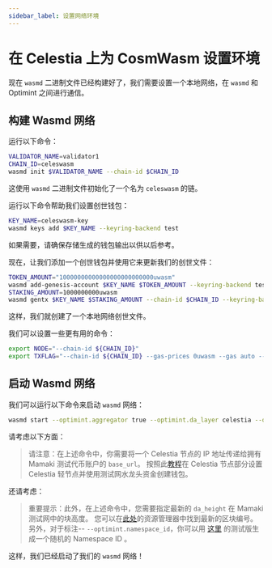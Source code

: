 ```yaml
---
sidebar_label: 设置网络环境
---
```


# 在 Celestia 上为 CosmWasm 设置环境
<!-- markdownlint-disable MD013 -->

现在 `wasmd` 二进制文件已经构建好了，我们需要设置一个本地网络，在 `wasmd` 和 Optimint 之间进行通信。

## 构建 Wasmd 网络

运行以下命令：

```sh
VALIDATOR_NAME=validator1
CHAIN_ID=celeswasm
wasmd init $VALIDATOR_NAME --chain-id $CHAIN_ID
```

这使用 `wasmd` 二进制文件初始化了一个名为 `celeswasm` 的链。

运行以下命令帮助我们设置创世钱包：

```sh
KEY_NAME=celeswasm-key
wasmd keys add $KEY_NAME --keyring-backend test
```

如果需要，请确保存储生成的钱包输出以供以后参考。

现在，让我们添加一个创世钱包并使用它来更新我们的创世文件：

```sh
TOKEN_AMOUNT="10000000000000000000000000uwasm"
wasmd add-genesis-account $KEY_NAME $TOKEN_AMOUNT --keyring-backend test
STAKING_AMOUNT=1000000000uwasm
wasmd gentx $KEY_NAME $STAKING_AMOUNT --chain-id $CHAIN_ID --keyring-backend test
```

这样，我们就创建了一个本地网络创世文件。

我们可以设置一些更有用的命令：

```sh
export NODE="--chain-id ${CHAIN_ID}"
export TXFLAG="--chain-id ${CHAIN_ID} --gas-prices 0uwasm --gas auto --gas-adjustment 1.3"
```

## 启动 Wasmd 网络

我们可以运行以下命令来启动 `wasmd` 网络：

```sh
wasmd start --optimint.aggregator true --optimint.da_layer celestia --optimint.da_config='{"base_url":"http://XXX.XXX.XXX.XXX:26658","timeout":60000000000,"gas_limit":6000000}' --optimint.namespace_id 000000000000FFFF --optimint.da_start_height XXXXX
```

请考虑以下方面：

> 请注意：在上述命令中，你需要将一个 Celestia 节点的 IP 地址传递给拥有 Mamaki 测试代币账户的 `base_url`。 按照此[教程](./node-tutorial.md)在 Celestia 节点部分设置 Celestia 轻节点并使用测试网水龙头资金创建钱包。

还请考虑：

> 重要提示：此外，在上述命令中，您需要指定最新的 `da_height` 在 Mamaki 测试网中的块高度。 您可以在[此处](https://testnet.mintscan.io/celestia-testnet)的资源管理器中找到最新的区块编号。 另外，对于标注-- `--optimint.namespace_id`，你可以用 [这里](https://go.dev/play/p/7ltvaj8lhRl) 的测试版生成一个随机的 Namespace ID 。

这样，我们已经启动了我们的 `wasmd` 网络！
